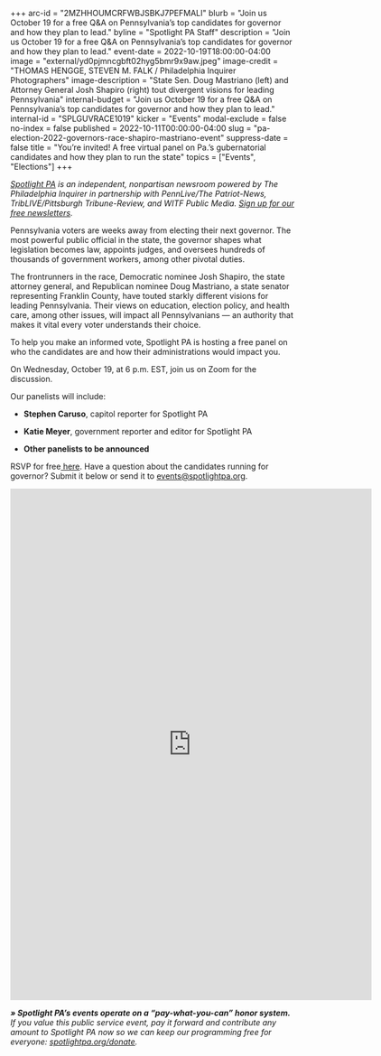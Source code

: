 +++
arc-id = "2MZHHOUMCRFWBJSBKJ7PEFMALI"
blurb = "Join us October 19 for a free Q&A on Pennsylvania’s top candidates for governor and how they plan to lead."
byline = "Spotlight PA Staff"
description = "Join us October 19 for a free Q&A on Pennsylvania’s top candidates for governor and how they plan to lead."
event-date = 2022-10-19T18:00:00-04:00
image = "external/yd0pjmncgbft02hyg5bmr9x9aw.jpeg"
image-credit = "THOMAS HENGGE, STEVEN M. FALK / Philadelphia Inquirer Photographers"
image-description = "State Sen. Doug Mastriano (left) and Attorney General Josh Shapiro (right) tout divergent visions for leading Pennsylvania"
internal-budget = "Join us October 19 for a free Q&A on Pennsylvania’s top candidates for governor and how they plan to lead."
internal-id = "SPLGUVRACE1019"
kicker = "Events"
modal-exclude = false
no-index = false
published = 2022-10-11T00:00:00-04:00
slug = "pa-election-2022-governors-race-shapiro-mastriano-event"
suppress-date = false
title = "You’re invited! A free virtual panel on Pa.’s gubernatorial candidates and how they plan to run the state"
topics = ["Events", "Elections"]
+++

<a href="https://www.spotlightpa.org/"><i>Spotlight PA</i></a><i> is an independent, nonpartisan newsroom powered by The Philadelphia Inquirer in partnership with PennLive/The Patriot-News, TribLIVE/Pittsburgh Tribune-Review, and WITF Public Media. </i><a href="https://www.spotlightpa.org/newsletters"><i>Sign up for our free newsletters</i></a><i>.</i>

Pennsylvania voters are weeks away from electing their next governor. The most powerful public official in the state, the governor shapes what legislation becomes law, appoints judges, and oversees hundreds of thousands of government workers, among other pivotal duties.

The frontrunners in the race, Democratic nominee Josh Shapiro, the state attorney general, and Republican nominee Doug Mastriano, a state senator representing Franklin County, have touted starkly different visions for leading Pennsylvania. Their views on education, election policy, and health care, among other issues, will impact all Pennsylvanians — an authority that makes it vital every voter understands their choice.

To help you make an informed vote, Spotlight PA is hosting a free panel on who the candidates are and how their administrations would impact you.

On Wednesday, October 19, at 6 p.m. EST, join us on Zoom for the discussion.

Our panelists will include:

- <b>Stephen Caruso</b>, capitol reporter for Spotlight PA

- <b>Katie Meyer</b>, government reporter and editor for Spotlight PA

- <b>Other panelists to be announced</b>

RSVP for free<a href="https://inquirer.zoom.us/webinar/register/WN_bs_l5-y3QT-8ZWLbOW7Wyg"> here</a>. Have a question about the candidates running for governor? Submit it below or send it to <a href="mailto:events@spotlightpa.org">events@spotlightpa.org</a>.

<iframe src="https://docs.google.com/forms/d/e/1FAIpQLSd6-uY6MUGTkzBu0VJjy0FZO1oRX482FRNRjzVVaeNPlmYc2g/viewform?embedded=true" width="640" height="906" frameborder="0" marginheight="0" marginwidth="0">Loading…</iframe>

<i><b>» Spotlight PA’s events operate on a “pay-what-you-can” honor system.</b></i><i> If you value this public service event, pay it forward and contribute any amount to Spotlight PA now so we can keep our programming free for everyone: </i><a href="http://spotlightpa.org/donate"><i>spotlightpa.org/donate</i></a><i>.</i>
